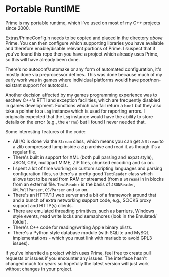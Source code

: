 Portable RuntIME
================

Prime is my portable runtime, which I've used on most of my C++ projects since 2000.

Extras/PrimeConfig.h needs to be copied and placed in the directory _above_ Prime. You can then configure which supporting libraries you have available and therefore enable/disable relevant portions of Prime. I suspect that if you've found this repo then you have a project which already uses Prime, so this will have already been done.

There's no autoconf/automake or any form of automated configuration, it's mostly done via preprocessor defines. This was done because much of my early work was in games where individual platforms would have poor/non-existant support for autotools.

Another decision affected by my games programming experience was to eschew C++'s RTTI and exception facilities, which are frequently disabled in games development. Functions which can fail return a `bool` but they also take a pointer to a `Log` instance which is used for reporting errors. I originally expected that the `Log` instance would have the ability to store details on the error (e.g., the `errno`) but I found I never needed that.

Some interesting features of the code:

- All I/O is done via the `Stream` class, which means you can get a `Stream` to a zlib compressed lump inside a zip archive and read it as though it's a regular file.
- There's built in support for XML (both pull parsing and expat style), JSON, CSV, multipart MIME, ZIP files, chunked encoding and so on.
- I spent a lot of time working on custom scripting languages and parsing configuration files, so there's a pretty good `TextReader` class which allows text to be read from RAM or streamed (from a `Stream`) in in blocks from an external file. `TextReader` is the basis of `JSONReader`, `XMLPullParser`, `CSVParser` and so on.
- There's an HTTP/1.1 web server and a bit of a framework around that and a bunch of extra networking support code, e.g., SOCKS proxy support and HTTP(s) clients.
- There are emulated threading primitives, such as barriers, Windows style events, read write locks and semaphores (look in the Emulated/ folder).
- There's C++ code for reading/writing Apple binary plists.
- There's a Python style database module (with SQLite and MySQL implementations - which you must link with mariadb to avoid GPL3 issues).

If you've inherrited a project which uses Prime, feel free to create pull requests or issues if you encounter any issues. The interface hasn't changed much for years so hopefully the latest version will just work without changes in your project.
